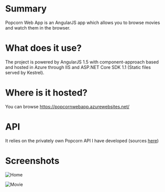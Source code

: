 # Summary

Popcorn Web App is an AngularJS app which allows you to browse movies and watch them in the browser.

# What does it use?

The project is powered by AngularJS 1.5 with component-approach based and hosted in Azure through IIS and ASP.NET Core SDK 1.1 (Static files served by Kestrel).

# Where is it hosted?

You can browse https://popcornwebapp.azurewebsites.net/

# API

It relies on the privately own Popcorn API I have developed (sources [here](https://github.com/bbougot/PopcornApi))

# Screenshots

![Home](https://github.com/bbougot/PopcornWebApp/blob/master/Screenshots/Screen1.png)

![Movie](https://github.com/bbougot/PopcornWebApp/blob/master/Screenshots/Screen2.png)

